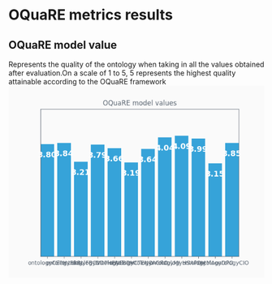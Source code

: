 # OQuaRE metrics results
## OQuaRE model value
Represents the quality of the ontology when taking in all the values obtained after evaluation.On a scale of 1 to 5, 5 represents the highest quality attainable according to the OQuaRE framework
![OQuaRE model value plot](OQuaRE_model_values.png)
